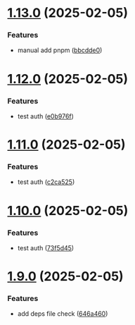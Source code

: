 # [1.13.0](https://github.com/tardis-ksh/tencent-cloud-cdn-push-paths-cache/compare/v1.12.0...v1.13.0) (2025-02-05)


### Features

* manual add pnpm ([bbcdde0](https://github.com/tardis-ksh/tencent-cloud-cdn-push-paths-cache/commit/bbcdde0b785bc97b49254b9531d63e2dabbb69c1))



# [1.12.0](https://github.com/tardis-ksh/tencent-cloud-cdn-push-paths-cache/compare/v1.11.0...v1.12.0) (2025-02-05)


### Features

* test auth ([e0b976f](https://github.com/tardis-ksh/tencent-cloud-cdn-push-paths-cache/commit/e0b976f112572f55b95a7cd417d28b56f61b33a7))



# [1.11.0](https://github.com/tardis-ksh/tencent-cloud-cdn-push-paths-cache/compare/v1.10.0...v1.11.0) (2025-02-05)


### Features

* test auth ([c2ca525](https://github.com/tardis-ksh/tencent-cloud-cdn-push-paths-cache/commit/c2ca52514355c67a2e7c3228061296e1b4685e8d))



# [1.10.0](https://github.com/tardis-ksh/tencent-cloud-cdn-push-paths-cache/compare/v1.9.0...v1.10.0) (2025-02-05)


### Features

* test auth ([73f5d45](https://github.com/tardis-ksh/tencent-cloud-cdn-push-paths-cache/commit/73f5d450199bd120153446441ebdb16b17b70e2d))



# [1.9.0](https://github.com/tardis-ksh/tencent-cloud-cdn-push-paths-cache/compare/v1.8.0...v1.9.0) (2025-02-05)


### Features

* add deps file check ([646a460](https://github.com/tardis-ksh/tencent-cloud-cdn-push-paths-cache/commit/646a460d0918c9fe3968e3bc9e5726e5b22cd14d))



